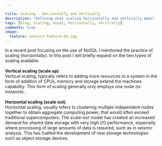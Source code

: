 ```yaml
---

title: Scaling - Horizontally and Vertically
description: "Defining what scaling horizontally and vertically mean"
tags: [blog, scaling, nosql, horizontally, vertically]
comments: true
image:
  feature: texture-feature-01.jpg
---
```


In a recent post focusing on the use of NoSQL I mentioned the practice of scaling (horizontally). In this post I will briefly expand on the two types of scaling available.<br><br>
**Vertical scaling (scale up)**  
Vertical scaling, typically refers to adding more resources to a system in the form of addition of CPUs, memory and storage extend the machines capability. This form of scaling generally only employs one node (or instance).<br><br>
**Horizontal scaling (scale out)**  
Horizontal scaling, usually refers to clustering multiple independent nodes together to obtain aggregate computing power, that would often exceed traditional supercomputers. The scale-out model has created an increased demand for shared data storage with very high I/O performance, especially where processing of large amounts of data is required, such as in seismic analysis. This has fuelled the development of new storage technologies such as object storage devices.